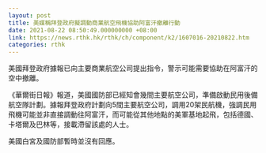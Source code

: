 ```yaml
---
layout: post
title: 美媒稱拜登政府擬調動商業航空飛機協助阿富汗撤離行動
date: 2021-08-22 08:50:49.000000000 +08:00
link: https://news.rthk.hk/rthk/ch/component/k2/1607016-20210822.htm
categories: rthk
---
```


美國拜登政府據報已向主要商業航空公司提出指令，警示可能需要協助在阿富汗的空中撤離。

《華爾街日報》報道，美國國防部已經知會幾間主要航空公司，準備啟動民用後備航空隊計劃。據報拜登政府計劃向5間主要航空公司，調用20架民航機，強調民用飛機可能並非直接調動往阿富汗，而可能從其他地點的美軍基地起飛，包括德國、卡塔爾及巴林等，接載滯留該處的人士。

美國白宮及國防部暫時並沒有回應。
